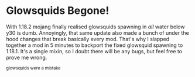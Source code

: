 # Glowsquids Begone!

With 1.18.2 mojang finally realised glowsquids spawning in *all* water below y30 is dumb.
Annoyingly, that same update also made a bunch of under the hood changes that break basically every mod.
That's why I slapped together a mod in 5 minutes to backport the fixed glowsquid spawning to 1.18.1.
It's a single mixin, so I doubt there will be any bugs, but feel free to prove me wrong.

<sub>glowsquids were a mistake</sub>
